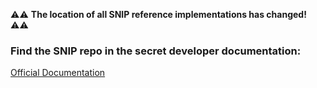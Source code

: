 ⚠️⚠️ <b> The location of all SNIP reference implementations has changed! </b> ⚠️⚠️

### Find the SNIP repo in the secret developer documentation:
[Official Documentation](https://docs.scrt.network/secret-network-documentation/development/snips)
